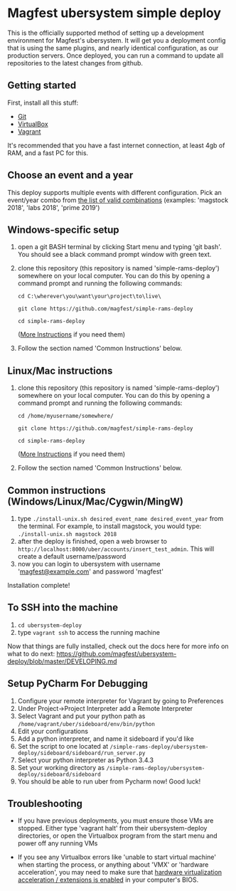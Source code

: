 # Magfest ubersystem simple deploy 

This is the officially supported method of setting up a development environment for Magfest's ubersystem.  It will get you a deployment config that is using the same plugins, and nearly identical configuration, as our production servers.  Once deployed,
you can run a command to update all repositories to the latest changes from github.

## Getting started

First, install all this stuff:
* [Git](http://git-scm.com/)
* [VirtualBox](https://www.virtualbox.org/wiki/Downloads)
* [Vagrant](http://www.vagrantup.com/downloads.html)

It's recommended that you have a fast internet connection, at least 4gb of RAM, and a fast PC for this.

## Choose an event and a year

This deploy supports multiple events with different configuration.  Pick an event/year combo from [the list of valid combinations](https://github.com/magfest/simple-rams-deploy/blob/master/valid_eventname_year_combos.txt) (examples: 'magstock 2018', 'labs 2018', 'prime 2019')

## Windows-specific setup

1. open a git BASH terminal by clicking Start menu and typing 'git bash'.  You should see a black  command prompt window with green text.

2. clone this repository (this repository is named 'simple-rams-deploy') somewhere on your local computer.
   You can do this by opening a command prompt and running the following commands:
   ```
   cd C:\wherever\you\want\your\project\to\live\
   
   git clone https://github.com/magfest/simple-rams-deploy
   
   cd simple-rams-deploy
   ```
   ([More Instructions](https://help.github.com/articles/cloning-a-repository/) if you need them)
   
3. Follow the section named 'Common Instructions' below.

##  Linux/Mac instructions

1. clone this repository (this repository is named 'simple-rams-deploy') somewhere on your local computer.
   You can do this by opening a command prompt and running the following commands:
   ```
   cd /home/myusername/somewhere/
   
   git clone https://github.com/magfest/simple-rams-deploy
   
   cd simple-rams-deploy
   ```
   ([More Instructions](https://help.github.com/articles/cloning-a-repository/) if you need them)

2. Follow the section named 'Common Instructions' below.

## Common instructions (Windows/Linux/Mac/Cygwin/MingW)

1. type ```./install-unix.sh desired_event_name desired_event_year``` from the terminal.
   For example, to install magstock, you would type: ```./install-unix.sh magstock 2018```
2. after the deploy is finished, open a web browser to ```http://localhost:8000/uber/accounts/insert_test_admin```. This will create a default username/password
3. now you can login to ubersystem with username 'magfest@example.com' and password 'magfest'

Installation complete!

## To SSH into the machine

1. ```cd ubersystem-deploy```
2. type ```vagrant ssh``` to access the running machine

Now that things are fully installed, check out the docs here for more info on what to do next: 
https://github.com/magfest/ubersystem-deploy/blob/master/DEVELOPING.md

## Setup PyCharm For Debugging
1. Configure your remote interpreter for Vagrant by going to Preferences
2. Under Project->Project Interpreter add a Remote Interpreter
3. Select Vagrant and put your python path as ```/home/vagrant/uber/sideboard/env/bin/python```
4. Edit your configurations
5. Add a python interpreter, and name it sideboard if you'd like
6. Set the script to one located at ```/simple-rams-deploy/ubersystem-deploy/sideboard/sideboard/run_server.py```
7. Select your python interpreter as Python 3.4.3
8. Set your working directory as ```/simple-rams-deploy/ubersystem-deploy/sideboard/sideboard```
9. You should be able to run uber from Pycharm now! Good luck!
  
## Troubleshooting

* If you have previous deployments, you must ensure those VMs are stopped.  Either type 'vagrant halt' from their ubersystem-deploy directories, or open the  Virtualbox program from the start menu and power off any running VMs

* If you see any Virtualbox errors like 'unable to start virtual machine' when starting the process, or anything about 'VMX' or 'hardware acceleration', you may need to make sure that [hardware virtualization acceleration / extensions is enabled](https://www.google.com/webhp?sourceid=chrome-instant&ion=1&espv=2&ie=UTF-8#q=virtualbox%20vtx%20disabled%20in%20bios) in your computer's BIOS.
